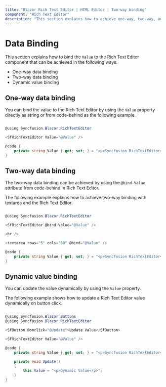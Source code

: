 ```yaml
---
title: "Blazor Rich Text Editor | HTML Editor | Two-way binding"
component: "Rich Text Editor"
description: "This section explains how to achieve one-way, two-way, and dynamic value binding using Value property of the Blazor Rich Text Editor (Blazor HTML Editor)."
---
```


# Data Binding

This section explains how to bind the `Value` to the Rich Text Editor component that can be achieved in the following ways:

* One-way data binding
* Two-way data binding
* Dynamic value binding

## One-way data binding

You can bind the value to the Rich Text Editor by using the `Value` property directly as string or from code-behind as the following example.

```csharp

@using Syncfusion.Blazor.RichTextEditor

<SfRichTextEditor Value="@Value" />

@code {
    private string Value { get; set; } = "<p>Syncfusion RichTextEditor</p>";
}

```

## Two-way data binding

The two-way data binding can be achieved by using the `@bind-Value` attribute from code-behind in Rich Text Editor.

The following example explains how to achieve two-way binding with textarea and the Rich Text Editor.

```csharp

@using Syncfusion.Blazor.RichTextEditor

<SfRichTextEditor @bind-Value="@Value" />

<br />

<textarea rows="5" cols="60" @bind="@Value" />

@code {
    private string Value { get; set; } = "<p>Syncfusion RichTextEditor</p>";
}

```

## Dynamic value binding

You can update the value dynamically by using the `Value` property.

The following example shows how to update a Rich Text Editor value dynamically on button click.

```csharp

@using Syncfusion.Blazor.Buttons
@using Syncfusion.Blazor.RichTextEditor

<SfButton @onclick="@Update">Update Value</SfButton>

<SfRichTextEditor Value="@Value" />

@code {
    private string Value { get; set; } = "<p>Syncfusion RichTextEditor</p>";

    private void Update()
    {
        this.Value = "<p>Dynamic Value</p>";
    }
}

```